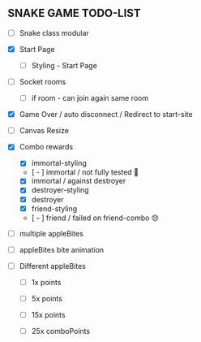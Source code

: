 ## SNAKE GAME TODO-LIST

-[ ] Snake class modular  

-[x] Start Page  
  - [ ] Styling - Start Page  

-[ ] Socket rooms  
  - [ ] if room - can join again same room  

-[x] Game Over / auto disconnect / Redirect to start-site   

-[ ] Canvas Resize  

-[x] Combo rewards  
  - [x] immortal-styling  
  - [ - ] immortal / not fully tested 🤔  
  - [x] immortal / against destroyer  
  - [x] destroyer-styling  
  - [x] destroyer  
  - [x] friend-styling  
  - [ - ] friend / failed on friend-combo 😞

-[ ] multiple appleBites  

-[ ] appleBites bite animation  

-[ ] Different appleBites  
  - [ ] 1x points  
  - [ ] 5x points  
  - [ ] 15x points  
  - [ ] 25x comboPoints  

